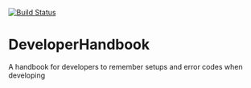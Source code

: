 [![Build Status](https://travis-ci.org/AnayoOleru/DeveloperHandbook.svg?branch=develop)](https://travis-ci.org/AnayoOleru/DeveloperHandbook)
# DeveloperHandbook
A handbook for developers to remember setups and error codes when developing
